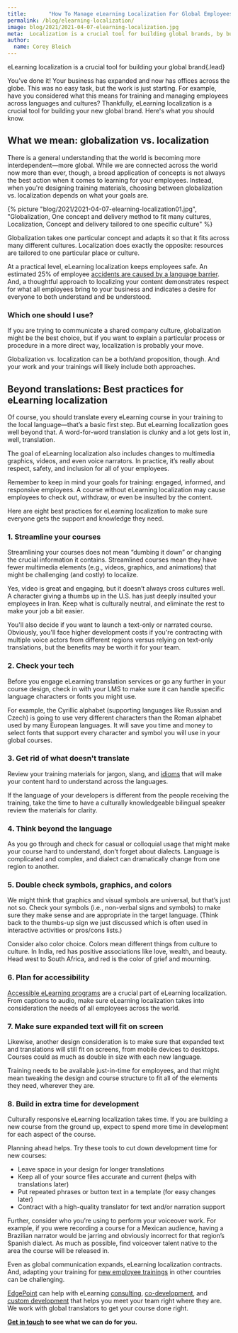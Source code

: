 ```yaml
---
title:       "How To Manage eLearning Localization For Global Employees"
permalink: /blog/elearning-localization/
image: blog/2021/2021-04-07-elearning-localization.jpg
meta:  Localization is a crucial tool for building global brands, by building eLearning resources that are tailored to one particular place or culture. Here’s how.
author: 
  name: Corey Bleich
---
```


eLearning localization is a crucial tool for building your global brand{.lead}

You’ve done it! Your business has expanded and now has offices across the globe. This was no easy task, but the work is just starting. For example, have you considered what this means for training and managing employees across languages and cultures? Thankfully, eLearning localization is a crucial tool for building your new global brand. Here's what you should know.

## What we mean: globalization vs. localization

There is a general understanding that the world is becoming more interdependent—more global. While we are connected across the world now more than ever, though, a broad application of concepts is not always the best action when it comes to learning for your employees. Instead, when you're designing training materials, choosing between globalization vs. localization depends on what your goals are.

{% picture "blog/2021/2021-04-07-elearning-localization01.jpg", "Globalization, One concept and delivery method to fit many cultures, Localization, Concept and delivery tailored to one specific culture" %}

Globalization takes one particular concept and adapts it so that it fits across many different cultures. Localization does exactly the opposite: resources are tailored to one particular place or culture.

At a practical level, eLearning localization keeps employees safe. An estimated 25% of employee [accidents are caused by a language barrier](https://www.shrm.org/resourcesandtools/hr-topics/risk-management/pages/training-native-language-workplace-safe.aspx). And, a thoughtful approach to localizing your content demonstrates respect for what all employees bring to your business and indicates a desire for everyone to both understand and be understood.

### Which one should I use?

If you are trying to communicate a shared company culture, globalization might be the best choice, but if you want to explain a particular process or procedure in a more direct way, localization is probably your move.

Globalization vs. localization can be a both/and proposition, though. And your work and your trainings will likely include both approaches.

## Beyond translations: Best practices for eLearning localization

Of course, you should translate every eLearning course in your training to the local language—that’s a basic first step. But eLearning localization goes well beyond that. A word-for-word translation is clunky and a lot gets lost in, well, translation.

The goal of eLearning localization also includes changes to multimedia graphics, videos, and even voice narrators. In practice, it’s really about respect, safety, and inclusion for all of your employees.

Remember to keep in mind your goals for training: engaged, informed, and responsive employees. A course without eLearning localization may cause employees to check out, withdraw, or even be insulted by the content.

Here are eight best practices for eLearning localization to make sure everyone gets the support and knowledge they need.

### 1. Streamline your courses

Streamlining your courses does not mean “dumbing it down” or changing the crucial information it contains. Streamlined courses mean they have fewer multimedia elements (e.g., videos, graphics, and animations) that might be challenging (and costly) to localize.

Yes, video is great and engaging, but it doesn’t always cross cultures well. A character giving a thumbs up in the U.S. has just deeply insulted your employees in Iran. Keep what is culturally neutral, and eliminate the rest to make your job a bit easier.

You'll also decide if you want to launch a text-only or narrated course. Obviously, you'll face higher development costs if you're contracting with multiple voice actors from different regions versus relying on text-only translations, but the benefits may be worth it for your team.

### 2. Check your tech 

Before you engage eLearning translation services or go any further in your course design, check in with your LMS to make sure it can handle specific language characters or fonts you might use.

For example, the Cyrillic alphabet (supporting languages like Russian and Czech) is going to use very different characters than the Roman alphabet used by many European languages. It will save you time and money to select fonts that support every character and symbol you will use in your global courses.

### 3. Get rid of what doesn't translate  

Review your training materials for jargon, slang, and [idioms](https://www.ef.edu/english-resources/english-idioms/) that will make your content hard to understand across the languages.

If the language of your developers is different from the people receiving the training, take the time to have a culturally knowledgeable bilingual speaker review the materials for clarity.

### 4. Think beyond the language

As you go through and check for casual or colloquial usage that might make your course hard to understand, don’t forget about dialects. Language is complicated and complex, and dialect can dramatically change from one region to another.

### 5. Double check symbols, graphics, and colors 

We might think that graphics and visual symbols are universal, but that’s just not so. Check your symbols (i.e., non-verbal signs and symbols) to make sure they make sense and are appropriate in the target language. (Think back to the thumbs-up sign we just discussed which is often used in interactive activities or pros/cons lists.)

Consider also color choice. Colors mean different things from culture to culture. In India, red has positive associations like love, wealth, and beauty. Head west to South Africa, and red is the color of grief and mourning.

### 6. Plan for accessibility

[Accessible eLearning programs](/blog/accessible-elearning-programs/) are a crucial part of eLearning localization. From captions to audio, make sure eLearning localization takes into consideration the needs of all employees across the world.

### 7. Make sure expanded text will fit on screen

Likewise, another design consideration is to make sure that expanded text and translations will still fit on screens, from mobile devices to desktops. Courses could as much as double in size with each new language.

Training needs to be available just-in-time for employees, and that might mean tweaking the design and course structure to fit all of the elements they need, wherever they are.

### 8. Build in extra time for development
Culturally responsive eLearning localization takes time. If you are building a new course from the ground up, expect to spend more time in development for each aspect of the course.

Planning ahead helps. Try these tools to cut down development time for new courses:

* Leave space in your design for longer translations
* Keep all of your source files accurate and current (helps with translations later)
* Put repeated phrases or button text in a template (for easy changes later)
* Contract with a high-quality translator for text and/or narration support

Further, consider who you’re using to perform your voiceover work. For example, if you were recording a course for a Mexican audience, having a Brazilian narrator would be jarring and obviously incorrect for that region’s Spanish dialect. As much as possible, find voiceover talent native to the area the course will be released in. 

Even as global communication expands, eLearning localization contracts. And, adapting your training for [new employee trainings](/blog/how-to-train-new-employees/) in other countries can be challenging.

[EdgePoint](https://www.edgepointlearning.com/) can help with eLearning [consulting](/elearning-consulting-services/), [co-development](/co-development-services/), and [custom development](/custom-employee-training/) that helps you meet your team right where they are. We work with global translators to get your course done right. 

**[Get in touch](/contact/) to see what we can do for you.**
